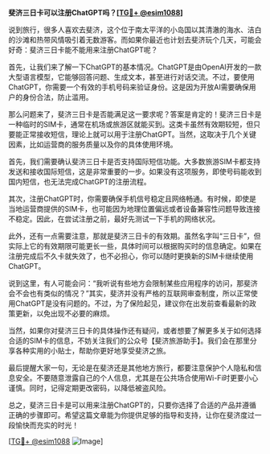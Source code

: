 **斐济三日卡可以注册ChatGPT吗？[[TG💪+ @esim1088](https://t.me/s/esim1088)]**

说到旅行，很多人喜欢去斐济，这个位于南太平洋的小岛国以其清澈的海水、洁白的沙滩和热带风情吸引着无数游客。而如果你最近也计划去斐济玩个几天，可能会好奇：斐济三日卡能不能用来注册ChatGPT呢？

首先，让我们来了解一下ChatGPT的基本情况。ChatGPT是由OpenAI开发的一款大型语言模型，它能够回答问题、生成文本，甚至进行对话交流。不过，要使用ChatGPT，你需要一个有效的手机号码来验证身份。这是因为开放AI需要确保用户的身份合法，防止滥用。

那么问题来了，斐济三日卡是否能满足这一要求呢？答案是肯定的！斐济三日卡是一种临时的SIM卡，通常在机场或旅游区就能买到。这类卡虽然有效期较短，但只要能正常接收短信，理论上就可以用于注册ChatGPT。当然，这取决于几个关键因素，比如运营商的服务质量以及你的具体使用环境。

首先，我们需要确认斐济三日卡是否支持国际短信功能。大多数旅游SIM卡都支持发送和接收国际短信，这是非常重要的一步。如果没有这项服务，即使号码能收到国内短信，也无法完成ChatGPT的注册流程。

其次，注册ChatGPT时，你需要确保手机信号稳定且网络畅通。有时候，即使是当地运营商提供的SIM卡，也可能因为地理位置偏远或者设备兼容性问题导致连接不稳定。因此，在尝试注册之前，最好先测试一下手机的网络状况。

此外，还有一点需要注意，那就是斐济三日卡的有效期。虽然名字叫“三日卡”，但实际上它的有效期限可能更长一些，具体时间可以根据购买时的信息确定。如果在注册完成后不久卡就失效了，也不必担心，你可以随时更换新的SIM卡继续使用ChatGPT。

说到这里，有人可能会问：“我听说有些地方会限制某些应用程序的访问，那斐济会不会也有类似的情况？”其实，斐济并没有严格的互联网审查制度，所以正常使用ChatGPT是没有问题的。不过，为了保险起见，建议你在出发前查看最新的政策更新，以免出现不必要的麻烦。

当然，如果你对斐济三日卡的具体操作还有疑问，或者想要了解更多关于如何选择合适的SIM卡的信息，不妨关注我们的公众号【斐济旅游助手】。我们会在那里分享各种实用的小贴士，帮助你更好地享受斐济之旅。

最后提醒大家一句，无论是在斐济还是其他地方旅行，都要注意保护个人隐私和信息安全。不要随意泄露自己的个人信息，尤其是在公共场合使用Wi-Fi时更要小心谨慎。同时，记得定期更改密码，以降低被盗风险。

总之，斐济三日卡是可以用来注册ChatGPT的，只要你选择了合适的产品并遵循正确的步骤即可。希望这篇文章能为你提供足够的指导和支持，让你在斐济度过一段愉快而充实的时光！

[[TG💪+ @esim1088](https://t.me/s/esim1088) ![Image](https://i.postimg.cc/4NQfJmqS/Snipaste-2025-05-13-00-14-12.png)]